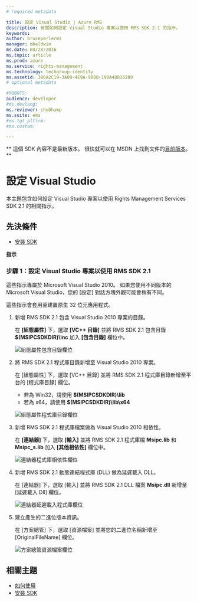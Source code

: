 ```yaml
---
# required metadata

title: 設定 Visual Studio | Azure RMS
description: 有關如何設定 Visual Studio 專案以使用 RMS SDK 2.1 的指示。
keywords:
author: bruceperlerms
manager: mbaldwin
ms.date: 04/28/2016
ms.topic: article
ms.prod: azure
ms.service: rights-management
ms.technology: techgroup-identity
ms.assetid: 396A2C19-3A00-4E9A-9088-198A48B15289
# optional metadata

#ROBOTS:
audience: developer
#ms.devlang:
ms.reviewer: shubhamp
ms.suite: ems
#ms.tgt_pltfrm:
#ms.custom:

---
```

** 這個 SDK 內容不是最新版本。 很快就可以在 MSDN 上找到文件的[目前版本](https://msdn.microsoft.com/library/windows/desktop/hh535290(v=vs.85).aspx)。 **
# 設定 Visual Studio

本主題包含如何設定 Visual Studio 專案以使用 Rights Management Services SDK 2.1 的相關指示。

## 先決條件

-   [安裝 SDK](create-your-first-rights-aware-application.md)

**指示**

### 步驟 1︰設定 Visual Studio 專案以使用 RMS SDK 2.1

這些指示專屬於 Microsoft Visual Studio 2010。 如果您使用不同版本的 Microsoft Visual Studio，您的 [設定] 對話方塊外觀可能會稍有不同。

這些指示會套用至建置原生 32 位元應用程式。

1.  新增 RMS SDK 2.1 包含 Visual Studio 2010 專案的目錄。

    在 **[組態屬性]** 下，選取 **[VC++ 目錄]** 並將 RMS SDK 2.1 包含目錄 **$(MSIPCSDKDIR)\\inc** 加入 **[包含目錄]** 欄位中。

    ![組態屬性包含目錄欄位](../media/include_directories.png)

2.  將 RMS SDK 2.1 程式庫目錄新增至 Visual Studio 2010 專案。

    在 [組態屬性] 下，選取 [VC++ 目錄] 並將 RMS SDK 2.1 程式庫目錄新增至平台的 [程式庫目錄] 欄位。

    -   若為 Win32，請使用 **$(MSIPCSDKDIR)\\lib**
    -   若為 x64，請使用 **$(MSIPCSDKDIR)\\lib\\x64**

    ![組態屬性程式庫目錄欄位](../media/library_directories.png)

3.  新增 RMS SDK 2.1 程式庫檔案做為 Visual Studio 2010 相依性。

    在 **[連結器]** 下，選取 **[輸入]** 並將 RMS SDK 2.1 程式庫檔 **Msipc.lib** 和 **Msipc\_s.lib** 加入 **[其他相依性]** 欄位中。

    ![連結器程式庫相依性欄位](../media/additional_dependencies.png)

4.  新增 RMS SDK 2.1 動態連結程式庫 (DLL) 做為延遲載入 DLL。

    在 [連結器] 下，選取 [輸入] 並將 RMS SDK 2.1 DLL 檔案 **Msipc.dll** 新增至 [延遲載入 Dll] 欄位。

    ![連結器延遲載入程式庫欄位](../media/delay_loaded.png)

5.  建立產生的二進位版本資訊。

    在 [方案總管] 下，選取 [資源檔案] 並將您的二進位名稱新增至 [OriginalFileName] 欄位。

    ![方案總管資源檔案欄位](../media/original_file_name.png)

## 相關主題

* [如何使用](how-to-use-msipc.md)
* [安裝 SDK](create-your-first-rights-aware-application.md)
 

 





<!--HONumber=Jun16_HO1-->


